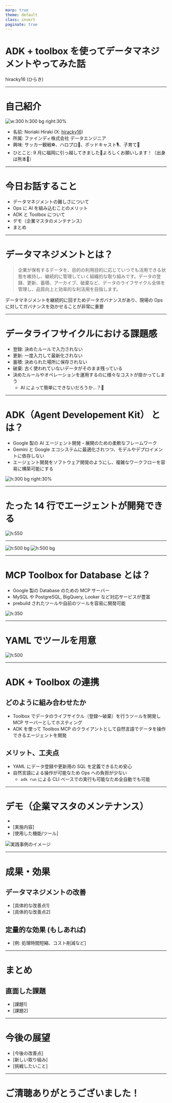 ```yaml
---
marp: true
theme: default
class: invert
paginate: true
---
```


# ADK + toolbox を使ってデータマネジメントやってみた話

hiracky16 (ひらき)

---

# 自己紹介

![w:300 h:300 bg right:30%](images/me.png)

- 名前: Noriaki Hiraki (X: [hiracky16](https://x.com/hiracky16))
- 所属: ファインディ株式会社 データエンジニア
- 興味: サッカー観戦⚽️、ハロプロ💃、ポッドキャスト🎙️、子育て👶
- ひとこと: 9 月に福岡に引っ越してきました🍜よろしくお願いします！（出身は熊本🐻）

---

# 今日お話すること
- データマネジメントの難しさについて
- Ops に AI を組み込むことのメリット
- ADK と Toolbox について
- デモ（企業マスタのメンテナンス）
- まとめ

---
# データマネジメントとは？

> 企業が保有するデータを、目的の利用目的に応じていつでも活用できる状態を維持し、継続的に管理していく組織的な取り組みです。データの登録、更新、蓄積、アーカイブ、破棄など、データのライフサイクル全体を管理し、品質向上と効率的な利活用を目指します。

データマネジメントを継続的に回すためデータガバナンスがあり、現場の Ops に対してガバナンスを効かせることが非常に重要

---
# データライフサイクルにおける課題感
- 登録: 決めたルールで入力されない
- 更新: 一度入力して最新化されない
- 蓄積: 決められた場所に保存されない
- 破棄: 古く使われていないデータがそのまま残っている
- 決めたルールやオペレーションを運用するのに様々なコストが掛かってしまう
  - AI によって簡単にできないだろうか…？🤔

---

# ADK（Agent Developement Kit） とは？


- Google 製の AI エージェント開発・展開のための柔軟なフレームワーク
- Gemini と Google エコシステムに最適化されつつ、モデルやデプロイメントに依存しない
- エージェント開発をソフトウェア開発のようにし、複雑なワークフローを容易に構築可能にする

![h:300 bg right:30%](./images/adk.png)

---
# たった 14 行でエージェントが開発できる
![h:550](./images/adk_sample.png)

---

![h:500 bg](./images/adk_mcp.png)
![h:500 bg](./images/adk_sub.png)

---

# MCP Toolbox for Database とは？

- Google 製の Database のための MCP サーバー
- MySQL や PostgreSQL, BigQuery, Looker など対応サービスが豊富
- prebuild されたツールや自前のツールを容易に開発可能

![h:350](./images/toolbox.png)

---
# YAML でツールを用意

![h:500](./images/toolyaml.png)

---
# ADK + Toolbox の連携

## どのように組み合わせたか

- Toolbox でデータのライフサイクル（登録〜破棄）を行うツールを開発し MCP サーバーとしてホスティング
- ADK を使って Toolbox MCP のクライアントとして自然言語でデータを操作できるエージェントを開発

## メリット、工夫点

- YAML にデータ登録や更新用の SQL を定義できるため安心
- 自然言語による操作が可能なため Ops への負担が少ない
  - `adk run` による CLI ベースでの実行も可能なため全自動でも可能

---

# デモ（企業マスタのメンテナンス）

- 
- [実施内容]
- [使用した機能/ツール]

![実践事例のイメージ](https://media.connpass.com/thumbs/1c/fc/1cfc05a18943334ce00e677853ca2c60.png)

---

# 成果・効果

## データマネジメントの改善

- [具体的な改善点1]
- [具体的な改善点2]

## 定量的な効果 (もしあれば)

- [例: 処理時間短縮、コスト削減など]

---

# まとめ

## 直面した課題

- [課題1]
- [課題2]

---

# 今後の展望

- [今後の改善点]
- [新しい取り組み]
- [挑戦したいこと]

---

# ご清聴ありがとうございました！
